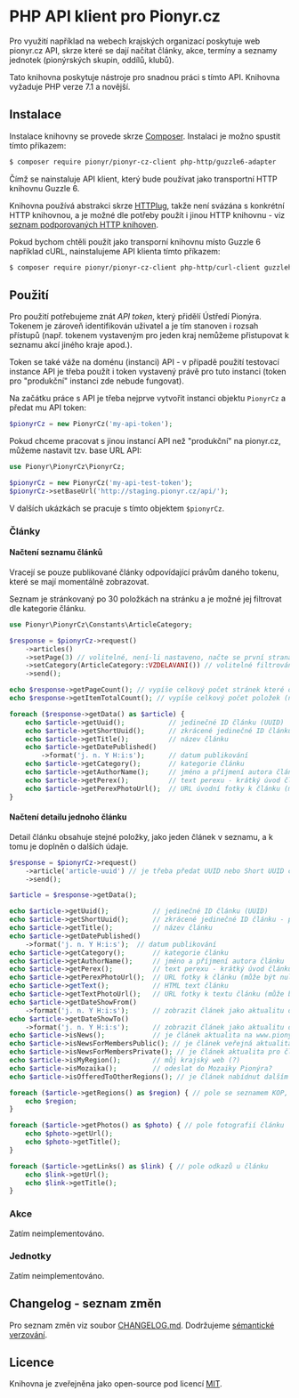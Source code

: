 # PHP API klient pro Pionyr.cz

Pro využití například na webech krajských organizací poskytuje web pionyr.cz API, skrze které se dají načítat články,
akce, termíny a seznamy jednotek (pionýrských skupin, oddílů, klubů).

Tato knihovna poskytuje nástroje pro snadnou práci s tímto API. Knihovna vyžaduje PHP verze 7.1 a novější.

## Instalace

Instalace knihovny se provede skrze [Composer](https://getcomposer.org/). Instalaci je možno spustit tímto příkazem:

```sh
$ composer require pionyr/pionyr-cz-client php-http/guzzle6-adapter
```

Čímž se nainstaluje API klient, který bude používat jako transportní HTTP knihovnu Guzzle 6.

Knihovna používá abstrakci skrze [HTTPlug](https://github.com/php-http/httplug), takže není svázána s konkrétní
HTTP knihovnou, a je možné dle potřeby použít i jinou HTTP knihovnu - viz
[seznam podporovaných HTTP knihoven](http://docs.php-http.org/en/latest/clients.html).

Pokud bychom chtěli použít jako transporní knihovnu místo Guzzle 6 například cURL, nainstalujeme API klienta tímto příkazem:

```sh
$ composer require pionyr/pionyr-cz-client php-http/curl-client guzzlehttp/psr7
```

## Použití

Pro použití potřebujeme znát *API token*, který přidělí Ústředí Pionýra. Tokenem je zároveň identifikován uživatel
a je tím stanoven i rozsah přístupů (např. tokenem vystaveným pro jeden kraj nemůžeme přistupovat k seznamu akcí jiného kraje apod.).

Token se také váže na doménu (instanci) API - v případě použití testovací instance API je třeba použít i token vystavený právě pro
tuto instanci (token pro "produkční" instanci zde nebude fungovat).

Na začátku práce s API je třeba nejprve vytvořit instanci objektu `PionyrCz` a předat mu API token:

```php
$pionyrCz = new PionyrCz('my-api-token');
```

Pokud chceme pracovat s jinou instancí API než "produkční" na pionyr.cz, můžeme nastavit tzv. base URL API:

```php
use Pionyr\PionyrCz\PionyrCz;

$pionyrCz = new PionyrCz('my-api-test-token');
$pionyrCz->setBaseUrl('http://staging.pionyr.cz/api/');
```

V dalších ukázkách se pracuje s tímto objektem `$pionyrCz`.

### Články

#### Načtení seznamu článků

Vracejí se pouze publikované články odpovídající právům daného tokenu, které se mají momentálně zobrazovat.

Seznam je stránkovaný po 30 položkách na stránku a je možné jej filtrovat dle kategorie článku.

```php
use Pionyr\PionyrCz\Constants\ArticleCategory;

$response = $pionyrCz->request()
    ->articles()
    ->setPage(3) // volitelné, není-li nastaveno, načte se první strana výpisu
    ->setCategory(ArticleCategory::VZDELAVANI()) // volitelné filtrování dle kategorie, není-li nastaveno, načtou se články ve všech kategoriích
    ->send();

echo $response->getPageCount(); // vypíše celkový počet stránek které daný seznam obsahuje
echo $response->getItemTotalCount(); // vypíše celkový počet položek (na všech stránkách) které daný seznam obsahuje

foreach ($response->getData() as $article) {
    echo $article->getUuid();           // jedinečné ID článku (UUID)
    echo $article->getShortUuid();      // zkrácené jedinečné ID článku - pro použití například v URL
    echo $article->getTitle();          // název článku 
    echo $article->getDatePublished()
        ->format('j. n. Y H:i:s');      // datum publikování
    echo $article->getCategory();       // kategorie článku
    echo $article->getAuthorName();     // jméno a příjmení autora článku
    echo $article->getPerex();          // text perexu - krátký úvod článku
    echo $article->getPerexPhotoUrl();  // URL úvodní fotky k článku (může být null)
}
```

#### Načtení detailu jednoho článku

Detail článku obsahuje stejné položky, jako jeden článek v seznamu, a k tomu je doplněn o dalších údaje.

```php
$response = $pionyrCz->request()
    ->article('article-uuid') // je třeba předat UUID nebo Short UUID článku
    ->send();

$article = $response->getData();

echo $article->getUuid();           // jedinečné ID článku (UUID)
echo $article->getShortUuid();      // zkrácené jedinečné ID článku - pro použití například v URL
echo $article->getTitle();          // název článku
echo $article->getDatePublished()
    ->format('j. n. Y H:i:s');  // datum publikování
echo $article->getCategory();       // kategorie článku
echo $article->getAuthorName();     // jméno a příjmení autora článku
echo $article->getPerex();          // text perexu - krátký úvod článku
echo $article->getPerexPhotoUrl();  // URL fotky k článku (může být null)
echo $article->getText();           // HTML text článku
echo $article->getTextPhotoUrl();   // URL fotky k textu článku (může být null)
echo $article->getDateShowFrom()
    ->format('j. n. Y H:i:s');      // zobrazit článek jako aktualitu od (může být null)
echo $article->getDateShowTo()
    ->format('j. n. Y H:i:s');      // zobrazit článek jako aktualitu do (může být null)
echo $article->isNews();            // je článek aktualita na www.pionyr.cz?
echo $article->isNewsForMembersPublic(); // je článek veřejná aktualita pro členy?
echo $article->isNewsForMembersPrivate(); // je článek aktualita pro členy po přihlášení?
echo $article->isMyRegion();        // můj krajský web (?)
echo $article->isMozaika();         // odeslat do Mozaiky Pionýra?
echo $article->isOfferedToOtherRegions(); // je článek nabídnut dalším krajům?

foreach ($article->getRegions() as $region) { // pole se seznamem KOP, ve kterých se má článek zobrazovat
    echo $region;
}

foreach ($article->getPhotos() as $photo) { // pole fotografií článku
    echo $photo->getUrl();
    echo $photo->getTitle();
}

foreach ($article->getLinks() as $link) { // pole odkazů u článku
    echo $link->getUrl();
    echo $link->getTitle();
}
```

### Akce
Zatím neimplementováno.

### Jednotky
Zatím neimplementováno.

## Changelog - seznam změn
Pro seznam změn viz soubor [CHANGELOG.md](CHANGELOG.md). Dodržujeme [sémantické verzování](http://semver.org/).

## Licence
Knihovna je zveřejněna jako open-source pod licencí [MIT](LICENCE.md).
